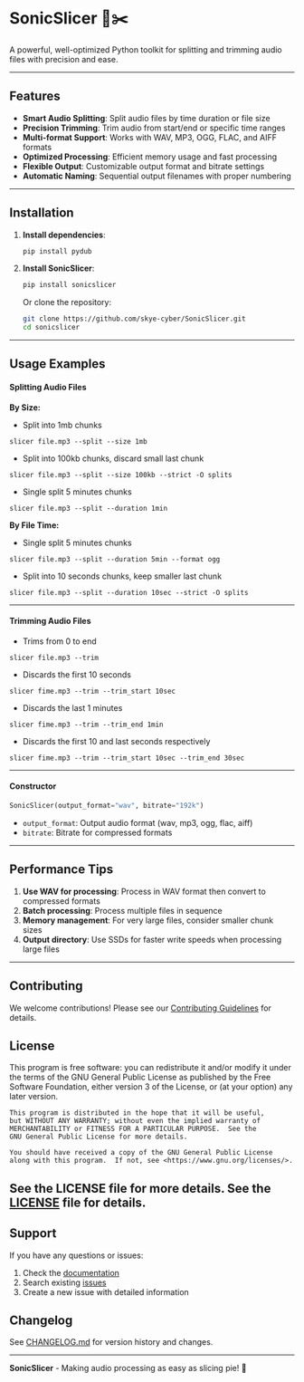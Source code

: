 # SonicSlicer 🎵✂️

A powerful, well-optimized Python toolkit for splitting and trimming audio files with precision and ease.

---
## Features

- **Smart Audio Splitting**: Split audio files by time duration or file size
- **Precision Trimming**: Trim audio from start/end or specific time ranges
- **Multi-format Support**: Works with WAV, MP3, OGG, FLAC, and AIFF formats
- **Optimized Processing**: Efficient memory usage and fast processing
- **Flexible Output**: Customizable output format and bitrate settings
- **Automatic Naming**: Sequential output filenames with proper numbering

---
## Installation

1. **Install dependencies**:
   ```bash
   pip install pydub
   ```

2. **Install SonicSlicer**:
   ```bash
   pip install sonicslicer
   ```

   Or clone the repository:
   ```bash
   git clone https://github.com/skye-cyber/SonicSlicer.git
   cd sonicslicer
   ```

---
## Usage Examples

#### Splitting Audio Files

**By Size:**

- Split into 1mb chunks
```shell
slicer file.mp3 --split --size 1mb
```
- Split into 100kb chunks, discard small last chunk
```shell
slicer file.mp3 --split --size 100kb --strict -O splits
```

- Single split 5 minutes chunks
```shell
slicer file.mp3 --split --duration 1min
```

**By File Time:**
- Single split 5 minutes chunks
```shell
slicer file.mp3 --split --duration 5min --format ogg
```
- Split into 10 seconds chunks, keep smaller last chunk
```shell
slicer file.mp3 --split --duration 10sec --strict -O splits
```
---
#### Trimming Audio Files

- Trims from 0 to end
```shell
slicer file.mp3 --trim
```

- Discards the first 10 seconds
```shell
slicer fime.mp3 --trim --trim_start 10sec
```

- Discards the last 1 minutes
```shell
slicer fime.mp3 --trim --trim_end 1min
```

- Discards the first 10 and last seconds respectively
```shell
slicer fime.mp3 --trim --trim_start 10sec --trim_end 30sec
```

---
#### Constructor
```python
SonicSlicer(output_format="wav", bitrate="192k")
```
- `output_format`: Output audio format (wav, mp3, ogg, flac, aiff)
- `bitrate`: Bitrate for compressed formats

---
## Performance Tips

1. **Use WAV for processing**: Process in WAV format then convert to compressed formats
2. **Batch processing**: Process multiple files in sequence
3. **Memory management**: For very large files, consider smaller chunk sizes
4. **Output directory**: Use SSDs for faster write speeds when processing large files

---
## Contributing

We welcome contributions! Please see our [Contributing Guidelines](CONTRIBUTING.md) for details.

## License

This program is free software: you can redistribute it and/or modify
    it under the terms of the GNU General Public License as published by
    the Free Software Foundation, either version 3 of the License, or
    (at your option) any later version.

    This program is distributed in the hope that it will be useful,
    but WITHOUT ANY WARRANTY; without even the implied warranty of
    MERCHANTABILITY or FITNESS FOR A PARTICULAR PURPOSE.  See the
    GNU General Public License for more details.

    You should have received a copy of the GNU General Public License
    along with this program.  If not, see <https://www.gnu.org/licenses/>.
    
  See the LICENSE file for more details. See the [LICENSE](LICENSE) file for details.
---
## Support

If you have any questions or issues:

1. Check the [documentation](docs/)
2. Search existing [issues](https://github.com/skye-cyber/SonicSlicer/issues)
3. Create a new issue with detailed information

## Changelog

See [CHANGELOG.md](CHANGELOG.md) for version history and changes.

---

**SonicSlicer** - Making audio processing as easy as slicing pie! 🥧
